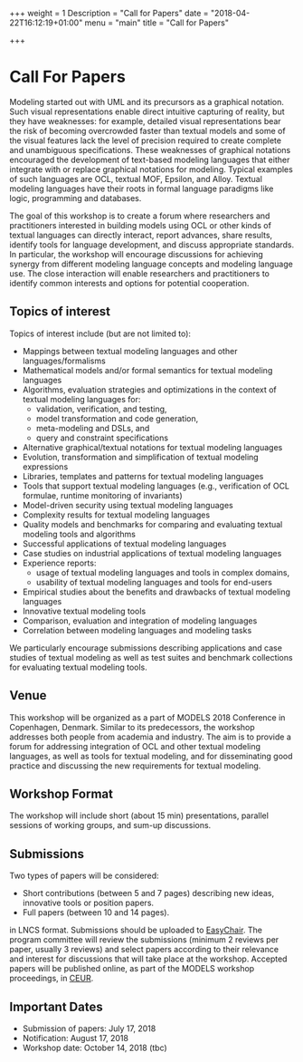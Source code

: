 +++
weight = 1
Description = "Call for Papers"
date = "2018-04-22T16:12:19+01:00"
menu = "main"
title = "Call for Papers"


+++

# Call For Papers

Modeling started out with UML and its precursors as a graphical notation.
Such visual representations enable direct intuitive capturing of reality,
but they have weaknesses: for example, detailed visual representations bear
the risk of becoming overcrowded faster than textual models and some of
the visual features lack the level of precision required to create complete
and unambiguous specifications. These weaknesses of graphical notations
encouraged the development of text-based modeling languages that either
integrate with or replace graphical notations for modeling. Typical examples
of such languages are OCL, textual MOF, Epsilon, and Alloy. Textual
modeling languages have their roots in formal language paradigms like logic,
programming and databases.

The goal of this workshop is to create a forum where researchers and practitioners
interested in building models using OCL or other kinds of textual
languages can directly interact, report advances, share results, identify tools
for language development, and discuss appropriate standards. In particular,
the workshop will encourage discussions for achieving synergy from different
modeling language concepts and modeling language use. The close interaction
will enable researchers and practitioners to identify common interests
and options for potential cooperation.

## Topics of interest

Topics of interest include (but are not limited to):

- Mappings between textual modeling languages and other languages/formalisms
- Mathematical models and/or formal semantics for textual modeling languages
- Algorithms, evaluation strategies and optimizations in the context
  of textual modeling languages for:
  - validation, verification, and testing,
  - model transformation and code generation,
  - meta-modeling and DSLs, and
  - query and constraint specifications
- Alternative graphical/textual notations for textual modeling languages
- Evolution, transformation and simplification of textual modeling
  expressions
- Libraries, templates and patterns for textual modeling languages
- Tools that support textual modeling languages (e.g., verification of
  OCL formulae, runtime monitoring of invariants)
- Model-driven security using textual modeling languages 
- Complexity results for textual modeling languages
- Quality models and benchmarks for comparing and evaluating
  textual modeling tools and algorithms
- Successful applications of textual modeling languages
- Case studies on industrial applications of textual modeling languages
- Experience reports:
  - usage of textual modeling languages and tools in complex domains,
  - usability of textual modeling languages and tools for end-users
- Empirical studies about the benefits and drawbacks of textual modeling
  languages
- Innovative textual modeling tools
- Comparison, evaluation and integration of modeling languages
- Correlation between modeling languages and modeling tasks

We particularly encourage submissions describing applications and case studies 
of textual modeling as well as test suites and benchmark collections for evaluating 
textual modeling tools.

## Venue
This workshop will be organized as a part of MODELS 2018 Conference in 
Copenhagen, Denmark. Similar to its predecessors, the workshop addresses both 
people from academia and industry. The aim is to provide a forum for addressing 
integration of OCL and other textual modeling languages, as well as tools for 
textual modeling, and for disseminating good practice and discussing the new
requirements for textual modeling.


## Workshop Format

The workshop will include short (about 15 min) presentations, parallel
sessions of working groups, and sum-up discussions.

## Submissions

Two types of papers will be considered:

* Short contributions (between 5 and 7 pages) describing new ideas, innovative 
  tools or position papers.
* Full papers (between 10 and 14 pages).

in LNCS format. Submissions should be uploaded to
[EasyChair](https://easychair.org/conferences/?conf=ocl2018).
The program committee will review the submissions (minimum 2 reviews per
paper, usually 3 reviews) and select papers according to their
relevance and interest for discussions that will take place at the
workshop. Accepted papers will be published online, as part of the
MODELS workshop proceedings, in [CEUR](http://www.ceur-ws.org).

## Important Dates

- Submission of papers:      July  17, 2018
- Notification:              August 17, 2018
- Workshop date:             October 14, 2018 (tbc)


